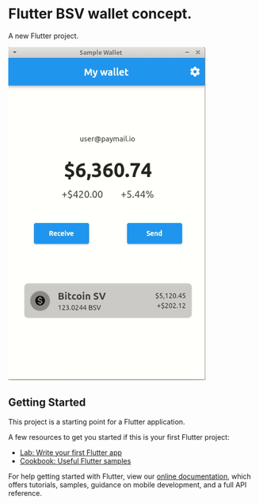 # Flutter BSV wallet concept.

A new Flutter project.

![Finished App](https://github.com/IgnatMaldive/Flutter-BSV-Wallet-Concept/blob/main/capture/captura_miniwallet2.gif)

## Getting Started

This project is a starting point for a Flutter application.

A few resources to get you started if this is your first Flutter project:

- [Lab: Write your first Flutter app](https://flutter.dev/docs/get-started/codelab)
- [Cookbook: Useful Flutter samples](https://flutter.dev/docs/cookbook)

For help getting started with Flutter, view our
[online documentation](https://flutter.dev/docs), which offers tutorials,
samples, guidance on mobile development, and a full API reference.
